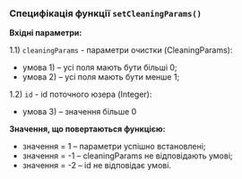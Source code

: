 ### Специфікація функції `setCleaningParams()`
**Вхідні параметри:**

1.1) `cleaningParams` - параметри очистки (CleaningParams):
- умова 1) – усі поля мають бути більші 0;
- умова 2) – усі поля мають бути менше 1;
  
1.2) `id` - id поточного юзера (Integer):
- умова 3) – значення більше 0
  
**Значення, що повертаються функцією:**
- значення = 1 – параметри успішно встановлені;
- значення = -1 – cleaningParams не відповідають умові;
- значення = -2 – id не відповідає умові.